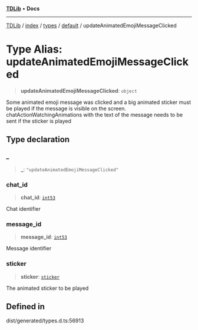 [**TDLib**](../../../../../../README.md) • **Docs**

***

[TDLib](../../../../../../modules.md) / [index](../../../../../README.md) / [types](../../../README.md) / [default](../README.md) / updateAnimatedEmojiMessageClicked

# Type Alias: updateAnimatedEmojiMessageClicked

> **updateAnimatedEmojiMessageClicked**: `object`

Some animated emoji message was clicked and a big animated sticker must be played if the message is visible on the screen. chatActionWatchingAnimations with the text of the message needs to be sent if the sticker is played

## Type declaration

### \_

> **\_**: `"updateAnimatedEmojiMessageClicked"`

### chat\_id

> **chat\_id**: [`int53`](int53-1.md)

Chat identifier

### message\_id

> **message\_id**: [`int53`](int53-1.md)

Message identifier

### sticker

> **sticker**: [`sticker`](sticker-1.md)

The animated sticker to be played

## Defined in

dist/generated/types.d.ts:56913
